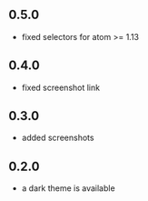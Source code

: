 ## 0.5.0
* fixed selectors for atom >= 1.13

## 0.4.0
* fixed screenshot link

## 0.3.0
* added screenshots

## 0.2.0
* a dark theme is available